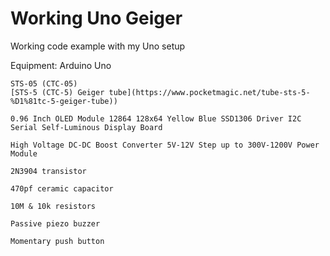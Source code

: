 # Working Uno Geiger
 Working code example with my Uno setup

Equipment:
    Arduino Uno

    STS-05 (CTC-05)
    [STS-5 (СTC-5) Geiger tube](https://www.pocketmagic.net/tube-sts-5-%D1%81tc-5-geiger-tube))

    0.96 Inch OLED Module 12864 128x64 Yellow Blue SSD1306 Driver I2C Serial Self-Luminous Display Board

    High Voltage DC-DC Boost Converter 5V-12V Step up to 300V-1200V Power Module

    2N3904 transistor

    470pf ceramic capacitor

    10M & 10k resistors

    Passive piezo buzzer

    Momentary push button
